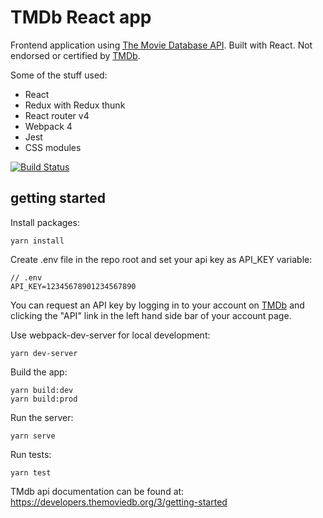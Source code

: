 # TMDb React app

Frontend application using [The Movie Database API](https://developers.themoviedb.org). Built with React. Not endorsed or certified by [TMDb](https://www.themoviedb.org).

Some of the stuff used:
* React
* Redux with Redux thunk
* React router v4
* Webpack 4
* Jest
* CSS modules

[![Build Status](https://travis-ci.org/lviit/themoviedb-react.svg?branch=master)](https://travis-ci.org/lviit/themoviedb-react)

## getting started
Install packages:
```
yarn install
```
Create .env file in the repo root and set your api key as API_KEY variable:

```
// .env
API_KEY=12345678901234567890
```
You can request an API key by logging in to your account on [TMDb](https://www.themoviedb.org/login) and clicking the "API" link in the left hand side bar of your account page.

Use webpack-dev-server for local development:
```
yarn dev-server
```
Build the app:
```
yarn build:dev
yarn build:prod
```

Run the server:
```
yarn serve
```

Run tests:
```
yarn test
```
TMdb api documentation can be found at: https://developers.themoviedb.org/3/getting-started
